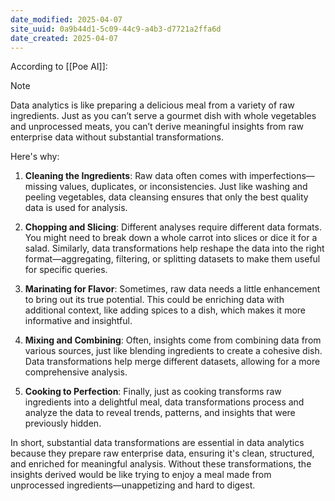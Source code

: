 ```yaml
---
date_modified: 2025-04-07
site_uuid: 0a9b44d1-5c09-44c9-a4b3-d7721a2ffa6d
date_created: 2025-04-07
---
```


According to [[Poe AI]]:

> [!NOTE]
> Data analytics is like preparing a delicious meal from a variety of raw ingredients. Just as you can’t serve a gourmet dish with whole vegetables and unprocessed meats, you can’t derive meaningful insights from raw enterprise data without substantial transformations.
> 
> Here's why:
> 
> 1. **Cleaning the Ingredients**: Raw data often comes with imperfections—missing values, duplicates, or inconsistencies. Just like washing and peeling vegetables, data cleansing ensures that only the best quality data is used for analysis.
>     
> 2. **Chopping and Slicing**: Different analyses require different data formats. You might need to break down a whole carrot into slices or dice it for a salad. Similarly, data transformations help reshape the data into the right format—aggregating, filtering, or splitting datasets to make them useful for specific queries.
>     
> 3. **Marinating for Flavor**: Sometimes, raw data needs a little enhancement to bring out its true potential. This could be enriching data with additional context, like adding spices to a dish, which makes it more informative and insightful.
>     
> 4. **Mixing and Combining**: Often, insights come from combining data from various sources, just like blending ingredients to create a cohesive dish. Data transformations help merge different datasets, allowing for a more comprehensive analysis.
>     
> 5. **Cooking to Perfection**: Finally, just as cooking transforms raw ingredients into a delightful meal, data transformations process and analyze the data to reveal trends, patterns, and insights that were previously hidden.
>     
> 
> In short, substantial data transformations are essential in data analytics because they prepare raw enterprise data, ensuring it's clean, structured, and enriched for meaningful analysis. Without these transformations, the insights derived would be like trying to enjoy a meal made from unprocessed ingredients—unappetizing and hard to digest.